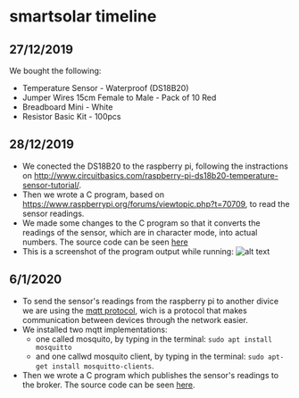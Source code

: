 # smartsolar timeline

## 27/12/2019
We bought the following: 
- Temperature Sensor - Waterproof (DS18B20)
- Jumper Wires 15cm Female to Male - Pack of 10 Red
- Breadboard Mini - White
- Resistor Basic Kit - 100pcs

## 28/12/2019
- We conected the DS18B20 to the raspberry pi, following the instractions on http://www.circuitbasics.com/raspberry-pi-ds18b20-temperature-sensor-tutorial/. 
- Then we wrote a C program, based on https://www.raspberrypi.org/forums/viewtopic.php?t=70709, to read the sensor readings. 
- We made some changes to the C program so that it converts the readings of the sensor, which are in character mode, into actual numbers. The source code can be seen [here](../master/code/temp.c)
- This is a screenshot of the program output while running:
![alt text](https://github.com/protogelrafinas/smartsolar/blob/master/photos/1st_prog_prtsc.png "PrtSc taken on the raspberry pi")

## 6/1/2020
- To send the sensor's readings from the raspberry pi to another divice we are using the [mqtt protocol](https://mqtt.org), wich is a protocol that makes communication between devices through the network easier.
- We installed two mqtt implementations:
  - one called mosquito, by typing in the terminal: `sudo apt install mosquitto`
  - and one callwd mosquito client, by typing in the terminal: `sudo apt-get install mosquitto-clients`.
- Then we wrote a C program which publishes the sensor's readings to the broker. The source code can be seen [here](../master/code/temp_mqtt.c).
